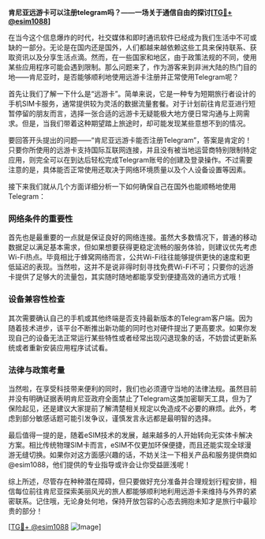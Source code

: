 **肯尼亚远游卡可以注册telegram吗？——一场关于通信自由的探讨[[TG💪+ @esim1088](https://t.me/s/esim1088)]**

在当今这个信息爆炸的时代，社交媒体和即时通讯软件已经成为我们生活中不可或缺的一部分。无论是在国内还是国外，人们都越来越依赖这些工具来保持联系、获取资讯以及分享生活点滴。然而，在一些国家和地区，由于政策法规的不同，使用某些应用程序可能会遇到限制。那么问题来了，作为游客来到非洲大陆的热门目的地——肯尼亚时，是否能够顺利地使用远游卡注册并正常使用Telegram呢？

首先让我们了解一下什么是“远游卡”。简单来说，它是一种专为短期旅行者设计的手机SIM卡服务，通常提供较为灵活的数据流量套餐。对于计划前往肯尼亚进行短暂停留的朋友而言，选择一张合适的远游卡无疑能极大地方便日常沟通与上网需求。但是，当我们带着这种期望踏上旅途时，却可能发现某些意想不到的情况。

要回答开头提出的问题——“肯尼亚远游卡能否注册Telegram”，答案是肯定的！只要你所使用的远游卡支持国际互联网连接，并且没有被当地运营商特别限制特定应用，则完全可以在到达后轻松完成Telegram账号的创建及登录操作。不过需要注意的是，具体能否正常使用还取决于网络环境质量以及个人设备设置等因素。

接下来我们就从几个方面详细分析一下如何确保自己在国外也能顺畅地使用Telegram：

### 网络条件的重要性

首先也是最重要的一点就是保证良好的网络连接。虽然大多数情况下，普通的移动数据足以满足基本需求，但如果想要获得更稳定流畅的服务体验，则建议优先考虑Wi-Fi热点。毕竟相比于蜂窝网络而言，公共Wi-Fi往往能够提供更快的速度和更低延迟的表现。当然啦，这并不是说非得时刻寻找免费Wi-Fi不可；只要你的远游卡提供了足够大的流量包，其实随时随地都能享受到便捷高效的通讯方式哦！

### 设备兼容性检查

其次需要确认自己的手机或其他终端是否支持最新版本的Telegram客户端。因为随着技术进步，该平台不断推出新功能的同时也对硬件提出了更高要求。如果你发现自己的设备无法正常运行某些特性或者经常出现闪退现象的话，不妨尝试更新系统或者重新安装应用程序试试看。

### 法律与政策考量

当然啦，在享受科技带来便利的同时，我们也必须遵守当地的法律法规。虽然目前并没有明确证据表明肯尼亚政府全面禁止了Telegram这类加密聊天工具，但为了保险起见，还是建议大家提前了解清楚相关规定以免造成不必要的麻烦。此外，考虑到部分敏感话题可能引发争议，谨慎发言永远都是最明智的选择。

最后值得一提的是，随着eSIM技术的发展，越来越多的人开始转向无实体卡解决方案。相比传统物理SIM卡而言，eSIM不仅更加环保便捷，而且还能实现全球漫游无缝切换。如果你对这方面感兴趣的话，不妨关注一下相关产品和服务提供商如@esim1088，他们提供的专业指导或许会让你受益匪浅呢！

综上所述，尽管存在种种潜在障碍，但只要做好充分准备并合理规划行程安排，相信每位前往肯尼亚探索美丽风光的旅人都能够顺利地利用远游卡来维持与外界的紧密联系。记住哦，无论身处何地，保持开放包容的心态去拥抱未知才是旅行中最珍贵的部分！

[[TG💪+ @esim1088](https://t.me/s/esim1088) ![Image](https://i.postimg.cc/4NQfJmqS/Snipaste-2025-05-13-00-14-12.png)]